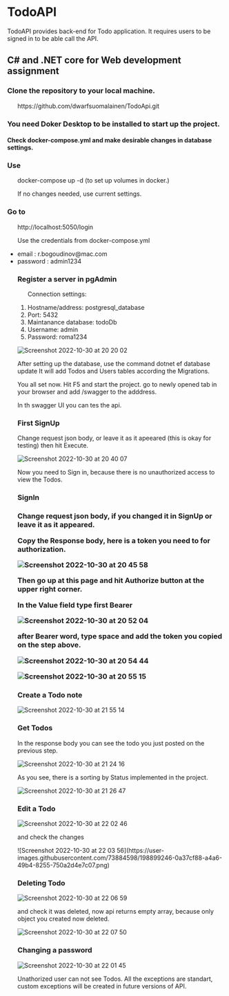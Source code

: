 # TodoAPI
TodoAPI provides back-end for Todo application. It requires users to be signed in to be able call the API.

 <h2>C# and .NET core for Web development assignment </h2>
 
 <h3>Clone the repository to your local machine. </h3>
 <ul>https://github.com/dwarfsuomalainen/TodoApi.git</ul>
 
 <h3>You need Doker Desktop to be installed to start up the project. </h3>
 <h4>Check docker-compose.yml and make desirable changes in database settings.</h4>
 <h3>Use</h3> 
 <ul><p>docker-compose up -d (to set up volumes in docker.)</p> 
 <p>If no changes needed, use current settings.</p> </ul> 
 <h3>Go to </h3>  
 <ul>
 <p>http://localhost:5050/login </p>
 <p>Use the credentials from docker-compose.yml</p>
 <li>email : r.bogoudinov@mac.com</li>
 <li>password : admin1234</li>
 </ol>
 <h3>Register a server in pgAdmin</h3>
 <ol>
 <p>Connection settings:</p>
 <li>Hostname/address: postgresql_database</li>
 <li>Port: 5432</li>
 <li>Maintanance database: todoDb</li>
 <li>Username: admin</li>
 <li>Password: roma1234</li>
 </ol>
 
 ![Screenshot 2022-10-30 at 20 20 02](https://user-images.githubusercontent.com/73884598/198894961-8b381127-dc21-4652-9022-163839d3da55.png)
 
 <p>After setting up the database, use the command 
 dotnet ef database update 
 It will add Todos and Users tables according the Migrations. 
 
 You all set now. Hit F5 and start the project.
 go to newly opened tab in your browser and add /swagger to the adddress.
 
 In th swagger UI you can tes the api. </p>
 
 <h3>First SignUp</h3>
 
 <p>Change request json body, or leave it as it apeeared (this is okay for testing) then hit Execute.</p>
 
 ![Screenshot 2022-10-30 at 20 40 07](https://user-images.githubusercontent.com/73884598/198895972-87306eb3-ac84-4e5f-9ab6-3c7730832555.png)
 
 <p>Now you need to Sign in, because there is no unauthorized access to view the Todos.</p>
 
 <h3>SignIn<h3>
 
 <p>Change request json body, if you changed it in SignUp or leave it as it appeared.
 
 Copy the Response body, here is a token you need to for authorization.</p>
 
 ![Screenshot 2022-10-30 at 20 45 58](https://user-images.githubusercontent.com/73884598/198896076-fbe11f44-f990-4cd0-b51e-22f2de1ed5fc.png)

 <p>Then go up at this page and hit Authorize button at the upper right corner. 
 
 In the Value field type first Bearer </p>
 
 ![Screenshot 2022-10-30 at 20 52 04](https://user-images.githubusercontent.com/73884598/198896284-b8ffd1e4-e0b9-4971-bb57-f80beea376bd.png)
 
 <p>after Bearer word, type space and add the token you copied on the step above.</p>
 
 ![Screenshot 2022-10-30 at 20 54 44](https://user-images.githubusercontent.com/73884598/198896406-181dcb55-6cdf-4476-a13f-9aec89be456a.png)
 
 ![Screenshot 2022-10-30 at 20 55 15](https://user-images.githubusercontent.com/73884598/198896445-13932549-9c6f-442e-abd9-0f1ff7d6322d.png)
 
 <h3>Create a Todo note </h3>

 ![Screenshot 2022-10-30 at 21 55 14](https://user-images.githubusercontent.com/73884598/199000044-387d33a9-c687-40da-94d3-821672fbee5f.png)
 
 <h3>Get Todos</h3> 
 
 <p>In the response body you can see the todo you just posted on the previous step. </p>
 
 ![Screenshot 2022-10-30 at 21 24 16](https://user-images.githubusercontent.com/73884598/198897601-8ebdae4f-1c6a-425f-9076-a99892c39835.png)

 <p>As you see, there is a sorting by Status implemented in the project. </p>
 
 ![Screenshot 2022-10-30 at 21 26 47](https://user-images.githubusercontent.com/73884598/198897733-5406e55a-a028-44c2-a7e2-41dced7a454b.png)

 <h3>Edit a Todo</h3>
 
 ![Screenshot 2022-10-30 at 22 02 46](https://user-images.githubusercontent.com/73884598/198899194-fd85269c-c351-41cc-8983-780f9223e172.png)
 <p>and check the changes </p>
 ![Screenshot 2022-10-30 at 22 03 56](https://user-images.githubusercontent.com/73884598/198899246-0a37cf88-a4a6-49b4-8255-750a2d4e7c07.png)

 <h3>Deleting Todo </h3>
 
 ![Screenshot 2022-10-30 at 22 06 59](https://user-images.githubusercontent.com/73884598/198899360-afc890e4-769b-4566-a258-3697d31e0605.png)
 
 <p>and check it was deleted, now api returns empty array, because only object you created now deleted. </p>
 
 ![Screenshot 2022-10-30 at 22 07 50](https://user-images.githubusercontent.com/73884598/198899414-e67bfffb-1301-4e6b-b48f-f5c9373d3e10.png)

 <h3>Changing a password </h3>
 
 ![Screenshot 2022-10-30 at 22 01 45](https://user-images.githubusercontent.com/73884598/198899130-1cc7f220-7f67-4dd8-a34a-b44a215752af.png)

 <p>Unathorized user can not see Todos. 
 All the exceptions are standart, custom exceptions will be created in future versions of API.</p>
 
 
 

